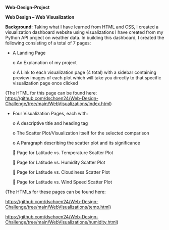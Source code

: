 **Web-Design-Project**

**Web Design – Web Visualization**

**Background:**
Taking what I have learned from HTML and CSS, I created a visualization dashboard website using visualizations I have created from my Python API project on weather data.
In building this dashboard, I created the following consisting of a total of 7 pages:

  -	A Landing Page

    o	An Explanation of my project

    o	A Link to each visualization page (4 total) with a sidebar containing preview images of each plot which will take you directly to that specific                 visualization page once clicked
    
(The HTML for this page can be found here: https://github.com/dschoen24/Web-Design-Challenge/tree/main/WebVisualizations/index.html)

  -	Four Visualization Pages, each with:

    o	A descriptive title and heading tag

    o	The Scatter Plot/Visualization itself for the selected comparison

    o	A Paragraph describing the scatter plot and its significance

       	Page for Latitude vs. Temperature Scatter Plot

       	Page for Latitude vs. Humidity Scatter Plot

       	Page for Latitude vs. Cloudiness Scatter Plot

       	Page for Latitude vs. Wind Speed Scatter Plot

(The HTMLs for these pages can be found here: 

https://github.com/dschoen24/Web-Design-Challenge/tree/main/WebVisualizations/temp.html)

https://github.com/dschoen24/Web-Design-Challenge/tree/main/WebVisualizations/humidity.html)

https://github.com/dschoen24/Web-Design-Challenge/tree/main/WebVisualizations/cloudiness.html)

https://github.com/dschoen24/Web-Design-Challenge/tree/main/WebVisualizations/windspeed.html)



